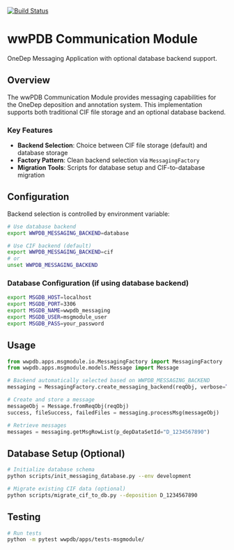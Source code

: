 [![Build Status](https://dev.azure.com/wwPDB/wwPDB%20Python%20Projects/_apis/build/status%2FwwPDB.py-wwpdb_apps_msgmodule?branchName=master)](https://dev.azure.com/wwPDB/wwPDB%20Python%20Projects/_build/latest?definitionId=19&branchName=master)

# wwPDB Communication Module

OneDep Messaging Application with optional database backend support.

## Overview

The wwPDB Communication Module provides messaging capabilities for the OneDep deposition and annotation system. This implementation supports both traditional CIF file storage and an optional database backend.

### Key Features

- **Backend Selection**: Choice between CIF file storage (default) and database storage
- **Factory Pattern**: Clean backend selection via `MessagingFactory`
- **Migration Tools**: Scripts for database setup and CIF-to-database migration

## Configuration

Backend selection is controlled by environment variable:

```bash
# Use database backend
export WWPDB_MESSAGING_BACKEND=database

# Use CIF backend (default) 
export WWPDB_MESSAGING_BACKEND=cif
# or
unset WWPDB_MESSAGING_BACKEND
```

### Database Configuration (if using database backend)

```bash
export MSGDB_HOST=localhost
export MSGDB_PORT=3306
export MSGDB_NAME=wwpdb_messaging
export MSGDB_USER=msgmodule_user
export MSGDB_PASS=your_password
```

## Usage

```python
from wwpdb.apps.msgmodule.io.MessagingFactory import MessagingFactory
from wwpdb.apps.msgmodule.models.Message import Message

# Backend automatically selected based on WWPDB_MESSAGING_BACKEND
messaging = MessagingFactory.create_messaging_backend(reqObj, verbose=True)

# Create and store a message
messageObj = Message.fromReqObj(reqObj)
success, fileSuccess, failedFiles = messaging.processMsg(messageObj)

# Retrieve messages
messages = messaging.getMsgRowList(p_depDataSetId="D_1234567890")
```

## Database Setup (Optional)

```bash
# Initialize database schema
python scripts/init_messaging_database.py --env development

# Migrate existing CIF data (optional)
python scripts/migrate_cif_to_db.py --deposition D_1234567890
```

## Testing

```bash
# Run tests
python -m pytest wwpdb/apps/tests-msgmodule/
```
